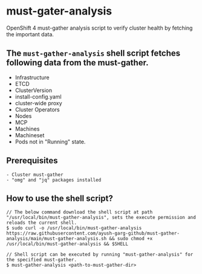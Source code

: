 # must-gater-analysis
OpenShift 4 must-gather analysis script to verify cluster health by fetching the important data.

## The `must-gather-analysis` shell script fetches following data from the must-gather.
- Infrastructure
- ETCD
- ClusterVersion
- install-config.yaml
- cluster-wide proxy
- Cluster Operators
- Nodes
- MCP
- Machines
- Machineset
- Pods not in "Running" state.

## Prerequisites
```
- Cluster must-gather
- "omg" and "jq" packages installed
```

## How to use the shell script?
```
// The below command download the shell script at path "/usr/local/bin/must-gather-analysis", sets the execute permission and reloads the current shell.
$ sudo curl -o /usr/local/bin/must-gather-analysis https://raw.githubusercontent.com/ayush-garg-github/must-gather-analysis/main/must-gather-analysis.sh && sudo chmod +x /usr/local/bin/must-gather-analysis && $SHELL

// Shell script can be executed by running "must-gather-analysis" for the specified must-gather.
$ must-gather-analysis <path-to-must-gather-dir>
```
